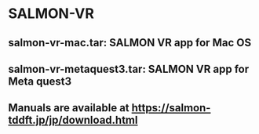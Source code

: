 # SALMON-VR
## salmon-vr-mac.tar: SALMON VR app for Mac OS
## salmon-vr-metaquest3.tar: SALMON VR app for Meta quest3
## Manuals are available at https://salmon-tddft.jp/jp/download.html

